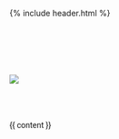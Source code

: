{% include header.html %}

<div class="container">
  <!-- 1 -->
  <div class="row" style="margin-top:100px;">
    <!-- 2 -->
      <div class="col-sm-3" style="font-size:12px">
        <img src="http://main.slow.co/slow-white.png" max-width="100%">
      </div>

  <div class="col-sm-8 blogpost" style="font-family: 'Roboto', sans-serif;margin-top:65px">
      <!-- 3 -->
        <article>
          {{ content }}
        <article>
      </div>
      <!-- 3 -->
    </div>
    <!-- 2 -->
  </div>
  <!-- 1 -->
</div>

  
